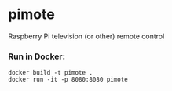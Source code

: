 # pimote
Raspberry Pi television (or other) remote control

### Run in Docker:

    docker build -t pimote .
    docker run -it -p 8080:8080 pimote